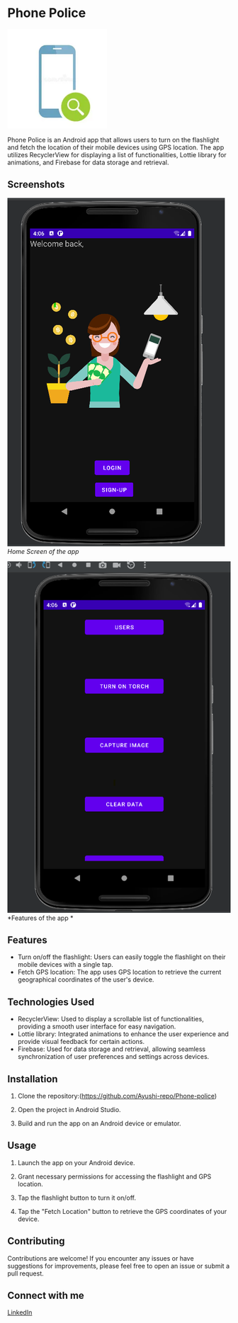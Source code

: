 # Phone Police

![Phone Police Logo](logo.png)

Phone Police is an Android app that allows users to turn on the flashlight and fetch the location of their mobile devices using GPS location. The app utilizes RecyclerView for displaying a list of functionalities, Lottie library for animations, and Firebase for data storage and retrieval.

## Screenshots

![Screenshot 1](s1.png)
*Home Screen of the app*

![Screenshot 2](s2.png)
*Features of the app *

## Features

- Turn on/off the flashlight: Users can easily toggle the flashlight on their mobile devices with a single tap.
- Fetch GPS location: The app uses GPS location to retrieve the current geographical coordinates of the user's device.

## Technologies Used

- RecyclerView: Used to display a scrollable list of functionalities, providing a smooth user interface for easy navigation.
- Lottie library: Integrated animations to enhance the user experience and provide visual feedback for certain actions.
- Firebase: Used for data storage and retrieval, allowing seamless synchronization of user preferences and settings across devices.

## Installation

1. Clone the repository:(https://github.com/Ayushi-repo/Phone-police)

2. Open the project in Android Studio.

3. Build and run the app on an Android device or emulator.

## Usage

1. Launch the app on your Android device.

2. Grant necessary permissions for accessing the flashlight and GPS location.

3. Tap the flashlight button to turn it on/off.

4. Tap the "Fetch Location" button to retrieve the GPS coordinates of your device.

## Contributing

Contributions are welcome! If you encounter any issues or have suggestions for improvements, please feel free to open an issue or submit a pull request.

## Connect with me

[LinkedIn](https://www.linkedin.com/in/ayushi-garg-44438a229/?trk=people-guest_people_search-card&originalSubdomain=in)
